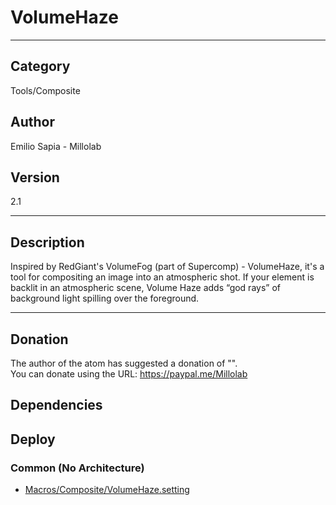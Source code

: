 # VolumeHaze
___

## Category
Tools/Composite

## Author
Emilio Sapia - Millolab

## Version
2.1

___

## Description
<p>Inspired by RedGiant's VolumeFog (part of Supercomp) - VolumeHaze, it's a tool for compositing an image into an atmospheric shot. If your element is backlit in an atmospheric scene, Volume Haze adds “god rays” of background light spilling over the foreground.</p>

___

## Donation
The author of the atom has suggested a donation of "".  
You can donate using the URL: <a href="https://paypal.me/Millolab">https://paypal.me/Millolab</a>
## Dependencies

## Deploy

### Common (No Architecture)

<ul>
<li><a href="https://gitlab.com/WeSuckLess/Reactor/-/blob/master/Atoms/com.Millolab.VolumeHaze/Macros/Composite/VolumeHaze.setting?ref_type=heads">Macros/Composite/VolumeHaze.setting</a></li>
</ul>
